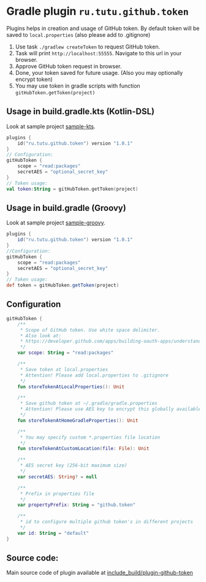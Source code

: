 # Gradle plugin `ru.tutu.github.token`

Plugins helps in creation and usage of GitHub token.
By default token will be saved to ```local.properties``` (also please add to .gitignore)

1. Use task ```./gradlew createToken``` to request GitHub token.
2. Task will print ```http://localhost:55555```. Navigate to this url in your browser.
3. Approve GitHub token request in browser.
4. Done, your token saved for future usage. (Also you may optionally encrypt token)
5. You may use token in gradle scripts with function ```gitHubToken.getToken(project)```

## Usage in build.gradle.kts (Kotlin-DSL)
Look at sample project [sample-kts](sample-kts).
```Kotlin
plugins {
    id("ru.tutu.github.token") version "1.0.1"
}
// Configuration:
gitHubToken {
    scope = "read:packages"
    secretAES = "optional_secret_key"
}
// Token usage:
val token:String = gitHubToken.getToken(project)
```

## Usage in build.gradle (Groovy)
Look at sample project [sample-groovy](sample-groovy).
```Groovy
plugins {
    id("ru.tutu.github.token") version "1.0.1"
}
//Configuration:
gitHubToken {
    scope = "read:packages"
    secretAES = "optional_secret_key"
}
// Token usage:
def token = gitHubToken.getToken(project)
```
## Configuration
```Kotlin
gitHubToken {
    /**
     * Scope of GitHub token. Use white space delimiter.
     * Also look at:
     * https://developer.github.com/apps/building-oauth-apps/understanding-scopes-for-oauth-apps/
     */
    var scope: String = "read:packages"

    /**
     * Save token at local.properties
     * Attention! Please add local.properties to .gitignore
     */
    fun storeTokenAtLocalProperties(): Unit

    /**
     * Save github token at ~/.gradle/gradle.properties
     * Attention! Please use AES key to encrypt this globally available token!
     */
    fun storeTokenAtHomeGradleProperties(): Unit

    /**
     * You may specify custom *.properties file location
     */
    fun storeTokenAtCustomLocation(file: File): Unit

    /**
     * AES secret key (256-bit maximum size)
     */
    var secretAES: String? = null

    /**
     * Prefix in properties file
     */
    var propertyPrefix: String = "github.token"

    /**
     * id to configure multiple github token's in different projects
     */
    var id: String = "default"
}
```

## Source code:
Main source code of plugin available at [include_build/plugin-github-token](include_build/plugin-github-token)  

